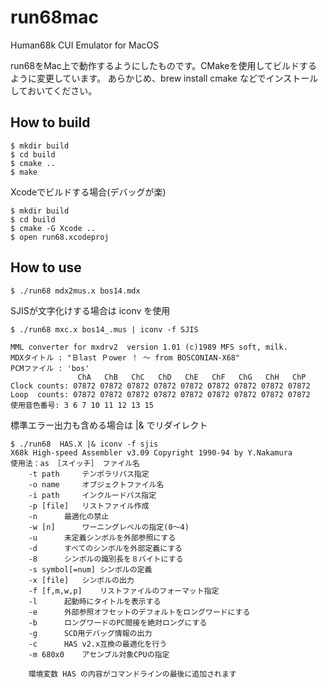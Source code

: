 run68mac
========

Human68k CUI Emulator for MacOS

run68をMac上で動作するようにしたものです。CMakeを使用してビルドするように変更しています。
あらかじめ、brew install cmake などでインストールしておいてください。

How to build
------------

```
$ mkdir build
$ cd build
$ cmake ..
$ make
```

Xcodeでビルドする場合(デバッグが楽)
```
$ mkdir build
$ cd build
$ cmake -G Xcode ..
$ open run68.xcodeproj
```

How to use
----------

```
$ ./run68 mdx2mus.x bos14.mdx
```

SJISが文字化けする場合は iconv を使用
```
$ ./run68 mxc.x bos14_.mus | iconv -f SJIS

MML converter for mxdrv2  version 1.01 (c)1989 MFS soft, milk.
MDXタイトル : "Ｂlast Ｐower ！ 〜 from BOSCONIAN-X68"
PCMファイル : 'bos'
               ChA   ChB   ChC   ChD   ChE   ChF   ChG   ChH   ChP
Clock counts: 07872 07872 07872 07872 07872 07872 07872 07872 07872
Loop  counts: 07872 07872 07872 07872 07872 07872 07872 07872 07872
使用音色番号: 3 6 7 10 11 12 13 15
```


標準エラー出力も含める場合は |& でリダイレクト
```
$ ./run68  HAS.X |& iconv -f sjis
X68k High-speed Assembler v3.09 Copyright 1990-94 by Y.Nakamura
使用法：as ［スイッチ］ ファイル名
	-t path		テンポラリパス指定
	-o name		オブジェクトファイル名
	-i path		インクルードパス指定
	-p [file]	リストファイル作成
	-n		最適化の禁止
	-w [n]		ワーニングレベルの指定(0〜4)
	-u		未定義シンボルを外部参照にする
	-d		すべてのシンボルを外部定義にする
	-8		シンボルの識別長を８バイトにする
	-s symbol[=num]	シンボルの定義
	-x [file]	シンボルの出力
	-f [f,m,w,p]	リストファイルのフォーマット指定
	-l		起動時にタイトルを表示する
	-e		外部参照オフセットのデフォルトをロングワードにする
	-b		ロングワードのPC間接を絶対ロングにする
	-g		SCD用デバッグ情報の出力
	-c		HAS v2.x互換の最適化を行う
	-m 680x0	アセンブル対象CPUの指定

	環境変数 HAS の内容がコマンドラインの最後に追加されます
```
